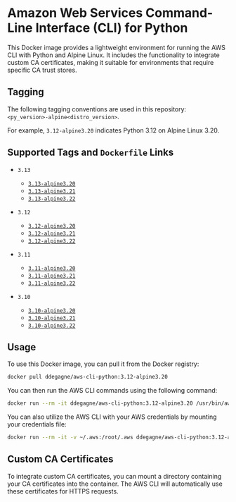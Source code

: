 # Amazon Web Services Command-Line Interface (CLI) for Python

This Docker image provides a lightweight environment for running the AWS CLI with Python and Alpine Linux.
It includes the functionality to integrate custom CA certificates, making it suitable for environments
that require specific CA trust stores.

## Tagging

The following tagging conventions are used in this repository: `<py_version>-alpine<distro_version>`.

For example, `3.12-alpine3.20` indicates Python 3.12 on Alpine Linux 3.20.

## Supported Tags and `Dockerfile` Links

- `3.13`
  - [`3.13-alpine3.20`](https://github.com/degagne/docker-aws-cli/3.13/)
  - [`3.13-alpine3.21`](https://github.com/degagne/docker-aws-cli/3.13/)
  - [`3.13-alpine3.22`](https://github.com/degagne/docker-aws-cli/3.13/)

- `3.12`
  - [`3.12-alpine3.20`](https://github.com/degagne/docker-aws-cli/3.12/)
  - [`3.12-alpine3.21`](https://github.com/degagne/docker-aws-cli/3.12/)
  - [`3.12-alpine3.22`](https://github.com/degagne/docker-aws-cli/3.12/)

- `3.11`
  - [`3.11-alpine3.20`](https://github.com/degagne/docker-aws-cli/3.11/)
  - [`3.11-alpine3.21`](https://github.com/degagne/docker-aws-cli/3.11/)
  - [`3.11-alpine3.22`](https://github.com/degagne/docker-aws-cli/3.11/)

- `3.10`
  - [`3.10-alpine3.20`](https://github.com/degagne/docker-aws-cli/3.10/)
  - [`3.10-alpine3.21`](https://github.com/degagne/docker-aws-cli/3.10/)
  - [`3.10-alpine3.22`](https://github.com/degagne/docker-aws-cli/3.10/)

## Usage

To use this Docker image, you can pull it from the Docker registry:

```bash
docker pull ddegagne/aws-cli-python:3.12-alpine3.20
```

You can then run the AWS CLI commands using the following command:

```bash
docker run --rm -it ddegagne/aws-cli-python:3.12-alpine3.20 /usr/bin/aws --version
```

You can also utilize the AWS CLI with your AWS credentials by mounting your credentials file:

```bash
docker run --rm -it -v ~/.aws:/root/.aws ddegagne/aws-cli-python:3.12-alpine3.20 /usr/bin/aws --profile UAT s3 ls
```

## Custom CA Certificates

To integrate custom CA certificates, you can mount a directory containing your CA certificates into the container.
The AWS CLI will automatically use these certificates for HTTPS requests.
